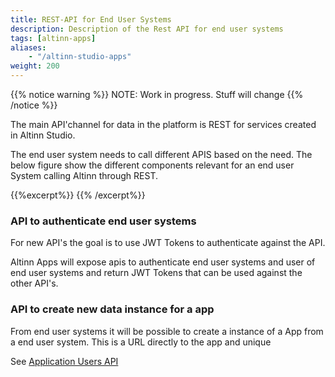 ```yaml
---
title: REST-API for End User Systems
description: Description of the Rest API for end user systems
tags: [altinn-apps]
aliases:
    - "/altinn-studio-apps"
weight: 200
---
```


{{% notice warning %}}
NOTE: Work in progress. Stuff will change
{{% /notice %}}

The main API'channel for data in the platform is REST for services created in Altinn Studio. 

The end user system needs to call different APIS based on the need.  The below figure show the different components relevant for an 
end user System calling Altinn through REST.

{{%excerpt%}}
<object data="/solutions/altinn-apps/app-api/eus-rest/eus-rest.svg" type="image/svg+xml" style="width: 100% max-width: 1200px;"></object>
{{% /excerpt%}}

### API to authenticate end user systems 
For new API's the goal is to use JWT Tokens to authenticate against the API. 

Altinn Apps will expose apis to authenticate end user systems and user of end user systems and return JWT Tokens that can be used against the other API's. 

### API to create new data instance for a app
From end user systems it will be possible to create a instance of a App from a end user system. 
This is a URL directly to the app and unique

See [Application Users API](/altinn-api)
